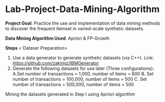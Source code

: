 # Lab-Project-Data-Mining-Algorithm

**Project Goal**: Practice the use and implementation of data mining methods to discover the frequent itemset in
varied-scale synthetic datasets.

**Data Mining Algorithm Used**: Apriori & FP-Growth

**Steps**
< Dataser Preparation>
1. Use a data generator to generate synthetic datasets (via C++). Link: https://github.com/zakimjz/IBMGenerator
2. Generate the following datasets for use later (Three configurations):
  A.Set number of transactions = 1,000, number of items = 600
  B. Set number of transactions = 100,000, number of items = 500
  C. Set number of transactions = 500,000, number of items = 500
<Mining>
Mining the datasets generated in Step I using Apriori algorithm
